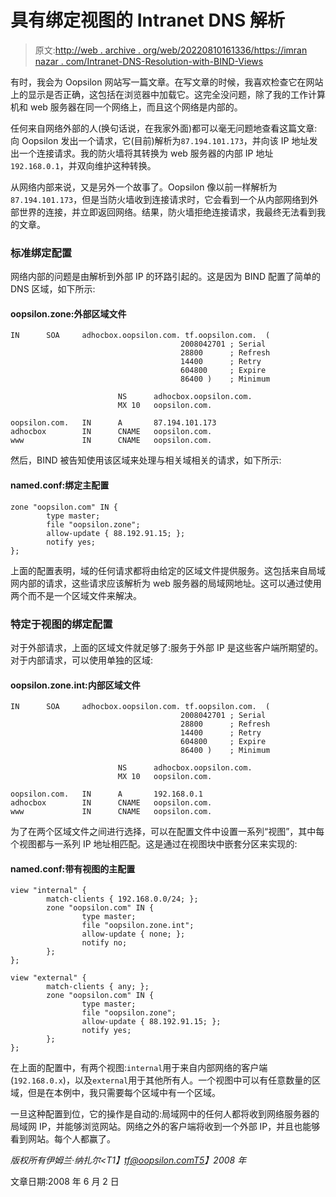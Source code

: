 # 具有绑定视图的 Intranet DNS 解析

> 原文:[http://web . archive . org/web/20220810161336/https://imran nazar . com/Intranet-DNS-Resolution-with-BIND-Views](http://web.archive.org/web/20220810161336/https://imrannazar.com/Intranet-DNS-Resolution-with-BIND-Views)

有时，我会为 Oopsilon 网站写一篇文章。在写文章的时候，我喜欢检查它在网站上的显示是否正确，这包括在浏览器中加载它。这完全没问题，除了我的工作计算机和 web 服务器在同一个网络上，而且这个网络是内部的。

任何来自网络外部的人(换句话说，在我家外面)都可以毫无问题地查看这篇文章:向 Oopsilon 发出一个请求，它(目前)解析为`87.194.101.173`，并向该 IP 地址发出一个连接请求。我的防火墙将其转换为 web 服务器的内部 IP 地址`192.168.0.1`，并双向维护这种转换。

从网络内部来说，又是另外一个故事了。Oopsilon 像以前一样解析为`87.194.101.173`，但是当防火墙收到连接请求时，它会看到一个从内部网络到外部世界的连接，并立即返回网络。结果，防火墙拒绝连接请求，我最终无法看到我的文章。

### 标准绑定配置

网络内部的问题是由解析到外部 IP 的环路引起的。这是因为 BIND 配置了简单的 DNS 区域，如下所示:

#### oopsilon.zone:外部区域文件

```
IN      SOA     adhocbox.oopsilon.com. tf.oopsilon.com.  (
                                      2008042701 ; Serial
                                      28800      ; Refresh
                                      14400      ; Retry
                                      604800     ; Expire
                                      86400 )    ; Minimum

                        NS      adhocbox.oopsilon.com.
                        MX 10   oopsilon.com.

oopsilon.com.   IN      A       87.194.101.173
adhocbox        IN      CNAME   oopsilon.com.
www             IN      CNAME   oopsilon.com.
```

然后，BIND 被告知使用该区域来处理与相关域相关的请求，如下所示:

#### named.conf:绑定主配置

```
zone "oopsilon.com" IN {
        type master;
        file "oopsilon.zone";
        allow-update { 88.192.91.15; };
        notify yes;
};
```

上面的配置表明，域的任何请求都将由给定的区域文件提供服务。这包括来自局域网内部的请求，这些请求应该解析为 web 服务器的局域网地址。这可以通过使用两个而不是一个区域文件来解决。

### 特定于视图的绑定配置

对于外部请求，上面的区域文件就足够了:服务于外部 IP 是这些客户端所期望的。对于内部请求，可以使用单独的区域:

#### oopsilon.zone.int:内部区域文件

```
IN      SOA     adhocbox.oopsilon.com. tf.oopsilon.com.  (
                                      2008042701 ; Serial
                                      28800      ; Refresh
                                      14400      ; Retry
                                      604800     ; Expire
                                      86400 )    ; Minimum

                        NS      adhocbox.oopsilon.com.
                        MX 10   oopsilon.com.

oopsilon.com.   IN      A       192.168.0.1
adhocbox        IN      CNAME   oopsilon.com.
www             IN      CNAME   oopsilon.com.
```

为了在两个区域文件之间进行选择，可以在配置文件中设置一系列“视图”，其中每个视图都与一系列 IP 地址相匹配。这是通过在视图块中嵌套分区来实现的:

#### named.conf:带有视图的主配置

```
view "internal" {
        match-clients { 192.168.0.0/24; };
        zone "oopsilon.com" IN {
                type master;
                file "oopsilon.zone.int";
                allow-update { none; };
                notify no;
        };
};

view "external" {
        match-clients { any; };
        zone "oopsilon.com" IN {
                type master;
                file "oopsilon.zone";
                allow-update { 88.192.91.15; };
                notify yes;
        };
};
```

在上面的配置中，有两个视图:`internal`用于来自内部网络的客户端(`192.168.0.x`)，以及`external`用于其他所有人。一个视图中可以有任意数量的区域，但是在本例中，我只需要每个区域中有一个区域。

一旦这种配置到位，它的操作是自动的:局域网中的任何人都将收到网络服务器的局域网 IP，并能够浏览网站。网络之外的客户端将收到一个外部 IP，并且也能够看到网站。每个人都赢了。

*版权所有伊姆兰·纳扎尔<T1】tf@oopsilon.comT5】2008 年*

文章日期:2008 年 6 月 2 日